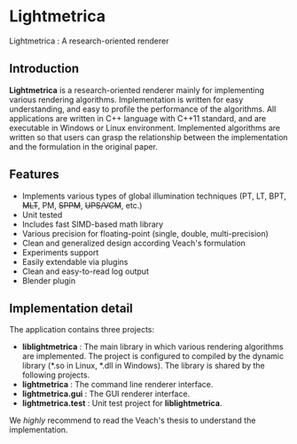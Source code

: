 
Lightmetrica
====================

Lightmetrica : A research-oriented renderer

Introduction
--------------------

**Lightmetrica** is a research-oriented renderer mainly for implementing various rendering algorithms. Implementation is written for easy understanding, and easy to profile the performance of the algorithms. All applications are written in C++ language with C++11 standard, and are executable in Windows or Linux environment. Implemented algorithms are written so that users can grasp the relationship between the implementation and the formulation in the original paper.

Features
--------------------

- Implements various types of global illumination techniques (PT, LT, BPT, ~~MLT~~, PM, ~~SPPM~~, ~~UPS/VCM~~, etc.)
- Unit tested
- Includes fast SIMD-based math library
- Various precision for floating-point (single, double, multi-precision)
- Clean and generalized design according Veach's formulation
- Experiments support
- Easily extendable via plugins
- Clean and easy-to-read log output
- Blender plugin

Implementation detail
--------------------

The application contains three projects:

- **liblightmetrica** : The main library in which various rendering algorithms are implemented. The project is configured to compiled by the dynamic library (*.so in Linux, *.dll in Windows). The library is shared by the following projects.
- **lightmetrica** : The command line renderer interface.
- **lightmetrica.gui** : The GUI renderer interface.
- **lightmetrica.test** : Unit test project for **liblightmetrica**.

We *highly* recommend to read the Veach's thesis to understand the implementation.

